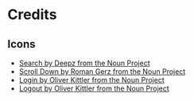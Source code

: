 # Credits

## Icons

* [Search by Deepz from the Noun Project](https://thenounproject.com/icon/950829/)
* [Scroll Down by Roman Gerz from the Noun Project](https://thenounproject.com/icon/1076474/)
* [Login by Oliver Kittler from the Noun Project](https://thenounproject.com/icon/376167/)
* [Logout by Oliver Kittler from the Noun Project](https://thenounproject.com/icon/376168/)
